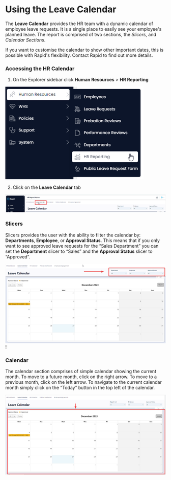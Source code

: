 # Using the Leave Calendar

The **Leave Calendar** provides the HR team with a dynamic calendar of employee leave requests. It is a single place to easily see your employee's planned leave. The report is comprised of two sections, the *Slicers*, and *Calendar Sections*.

If you want to customise the calendar to show other important dates, this is possible with Rapid's flexibility. Contact Rapid to find out more details.

### Accessing the HR Calendar

1. On the Explorer sidebar click **Human Resources** &gt; **HR Reporting**  

![A screenshot that depicts how to use Explorer's side bar to navigate to the HR Leave Calendar](<../Side menu navigate to HR report.png>)

2. Click on the **Leave Calendar** tab  

![A screenshot that shows how to use the tab strip navigate to the HR Leave Calendar](<Tab strip navigate to leave calendar.png>)

### Slicers

Slicers provides the user with the ability to filter the calendar by: **Departments**, **Employee**, or **Approval Status**. This means that if you only want to see approved leave requests for the “Sales Department” you can set the **Department** slicer to “Sales” and the **Approval Status** slicer to “Approved”.

![A screenshot that highlights the location of the HR Leave Calendar slicers](<Leave calendar slicers highlighted.png>)!

### Calendar

The calendar section comprises of simple calendar showing the current month. To move to a future month, click on the right arrow. To move to a previous month, click on the left arrow. To navigate to the current calendar month simply click on the “Today” button in the top left of the calendar.

![Leave Calendar Calendar highlighted](<Leave Calendar Calendar highlighted.png>)
